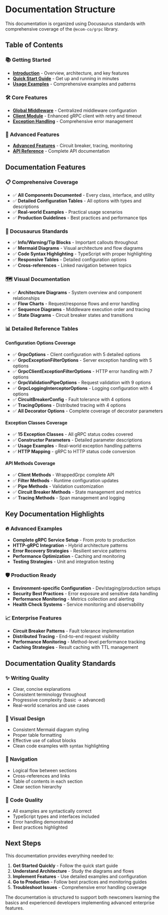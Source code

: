 # Documentation Structure

This documentation is organized using Docusaurus standards with comprehensive coverage of the `@ecom-co/grpc` library.

## Table of Contents

### 📚 Getting Started
- **[Introduction](./introduction.md)** - Overview, architecture, and key features
- **[Quick Start Guide](./quick-start.md)** - Get up and running in minutes
- **[Usage Examples](./usage-examples.md)** - Comprehensive examples and patterns

### 🛠️ Core Features  
- **[Global Middleware](./global-middleware.md)** - Centralized middleware configuration
- **[Client Module](./client-module.md)** - Enhanced gRPC client with retry and timeout
- **[Exception Handling](./exception-handling.md)** - Comprehensive error management

### 🚀 Advanced Features
- **[Advanced Features](./advanced-features.md)** - Circuit breaker, tracing, monitoring
- **[API Reference](./api-reference.md)** - Complete API documentation

## Documentation Features

### 📋 Comprehensive Coverage
- ✅ **All Components Documented** - Every class, interface, and utility
- ✅ **Detailed Configuration Tables** - All options with types and descriptions  
- ✅ **Real-world Examples** - Practical usage scenarios
- ✅ **Production Guidelines** - Best practices and performance tips

### 🎯 Docusaurus Standards
- ✅ **Info/Warning/Tip Blocks** - Important callouts throughout
- ✅ **Mermaid Diagrams** - Visual architecture and flow diagrams
- ✅ **Code Syntax Highlighting** - TypeScript with proper highlighting
- ✅ **Responsive Tables** - Detailed configuration options
- ✅ **Cross-references** - Linked navigation between topics

### 🗺️ Visual Documentation
- ✅ **Architecture Diagrams** - System overview and component relationships
- ✅ **Flow Charts** - Request/response flows and error handling
- ✅ **Sequence Diagrams** - Middleware execution order and tracing
- ✅ **State Diagrams** - Circuit breaker states and transitions

### 📊 Detailed Reference Tables

#### Configuration Options Coverage
- ✅ **GrpcOptions** - Client configuration with 5 detailed options
- ✅ **GrpcExceptionFilterOptions** - Server exception handling with 5 options
- ✅ **GrpcClientExceptionFilterOptions** - HTTP error handling with 7 options  
- ✅ **GrpcValidationPipeOptions** - Request validation with 9 options
- ✅ **GrpcLoggingInterceptorOptions** - Logging configuration with 4 options
- ✅ **CircuitBreakerConfig** - Fault tolerance with 4 options
- ✅ **TracingOptions** - Distributed tracing with 4 options
- ✅ **All Decorator Options** - Complete coverage of decorator parameters

#### Exception Classes Coverage
- ✅ **15 Exception Classes** - All gRPC status codes covered
- ✅ **Constructor Parameters** - Detailed parameter descriptions
- ✅ **Usage Examples** - Real-world exception handling patterns
- ✅ **HTTP Mapping** - gRPC to HTTP status code conversion

#### API Methods Coverage  
- ✅ **Client Methods** - WrappedGrpc complete API
- ✅ **Filter Methods** - Runtime configuration updates
- ✅ **Pipe Methods** - Validation customization
- ✅ **Circuit Breaker Methods** - State management and metrics
- ✅ **Tracing Methods** - Span management and logging

## Key Documentation Highlights

### 🔥 Advanced Examples
- **Complete gRPC Service Setup** - From proto to production
- **HTTP-gRPC Integration** - Hybrid architecture patterns
- **Error Recovery Strategies** - Resilient service patterns
- **Performance Optimization** - Caching and monitoring
- **Testing Strategies** - Unit and integration testing

### 🛡️ Production Ready
- **Environment-specific Configuration** - Dev/staging/production setups
- **Security Best Practices** - Error exposure and sensitive data handling
- **Performance Monitoring** - Metrics collection and alerting
- **Health Check Systems** - Service monitoring and observability

### 📈 Enterprise Features
- **Circuit Breaker Patterns** - Fault tolerance implementation
- **Distributed Tracing** - End-to-end request visibility
- **Performance Monitoring** - Method-level performance tracking
- **Caching Strategies** - Result caching with TTL management

## Documentation Quality Standards

### ✨ Writing Quality
- Clear, concise explanations
- Consistent terminology throughout
- Progressive complexity (basic → advanced)
- Real-world scenarios and use cases

### 🎨 Visual Design
- Consistent Mermaid diagram styling
- Proper table formatting
- Effective use of callout blocks
- Clean code examples with syntax highlighting

### 🔗 Navigation
- Logical flow between sections
- Cross-references and links
- Table of contents in each section
- Clear section hierarchy

### 🧪 Code Quality
- All examples are syntactically correct
- TypeScript types and interfaces included
- Error handling demonstrated
- Best practices highlighted

## Next Steps

This documentation provides everything needed to:

1. **Get Started Quickly** - Follow the quick start guide
2. **Understand Architecture** - Study the diagrams and flows  
3. **Implement Features** - Use detailed examples and configuration
4. **Go to Production** - Follow best practices and monitoring guides
5. **Troubleshoot Issues** - Comprehensive error handling coverage

The documentation is structured to support both newcomers learning the basics and experienced developers implementing advanced enterprise features.
